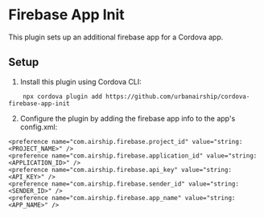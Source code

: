 # Firebase App Init

This plugin sets up an additional firebase app for a Cordova app.

## Setup

1. Install this plugin using Cordova CLI:

```
    npx cordova plugin add https://github.com/urbanairship/cordova-firebase-app-init
```

2. Configure the plugin by adding the firebase app info to the app's config.xml:

```
<preference name="com.airship.firebase.project_id" value="string:<PROJECT_NAME>" />
<preference name="com.airship.firebase.application_id" value="string:<APPLICATION_ID>" />
<preference name="com.airship.firebase.api_key" value="string:<API_KEY>" />
<preference name="com.airship.firebase.sender_id" value="string:<SENDER_ID>" />
<preference name="com.airship.firebase.app_name" value="string:<APP_NAME>" />
```